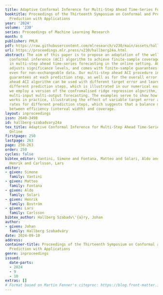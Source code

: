 ```yaml
---
title: Adaptive Conformal Inference for Multi-Step Ahead Time-Series Forecasting Online
booktitle: Proceedings of the Thirteenth Symposium on Conformal and Probabilistic
  Prediction with Applications
year: '2024'
volume: '230'
series: Proceedings of Machine Learning Research
month: 0
publisher: PMLR
pdf: https://raw.githubusercontent.com/mlresearch/v230/main/assets/hallberg-szabadvary24a/hallberg-szabadvary24a.pdf
url: https://proceedings.mlr.press/v230/hallberg24a.html
abstract: The aim of this paper is to propose an adaptation of the well known adaptive
  conformal inference (ACI) algorithm to achieve finite-sample coverage guarantees
  in multi-step ahead time-series forecasting in the online setting. ACI dynamically
  adjusts significance levels, and comes with finite-sample guarantees on coverage,
  even for non-exchangeable data. Our multi-step ahead ACI procedure inherits these
  guarantees at each prediction step, as well as for the overall error rate. The multi-step
  ahead ACI algorithm can be used with different target error and learning rates at
  different prediction steps, which is illustrated in our numerical examples, where
  we employ a version of the confromalised ridge regression algorithm, adapted to
  multi-input multi-output forecasting. The examples serve to show how the method
  works in practice, illustrating the effect of variable target error and learning
  rates for different prediction steps, which suggests that a balance may be struck
  between efficiency (interval width) and coverage.
layout: inproceedings
issn: 2640-3498
id: hallberg-szabadvary24a
tex_title: Adaptive Conformal Inference for Multi-Step Ahead Time-Series Forecasting
  Online
firstpage: 250
lastpage: 263
page: 250-263
order: 250
cycles: false
bibtex_editor: Vantini, Simone and Fontana, Matteo and Solari, Aldo and Bostr\"{o}m,
  Henrik and Carlsson, Lars
editor:
- given: Simone
  family: Vantini
- given: Matteo
  family: Fontana
- given: Aldo
  family: Solari
- given: Henrik
  family: Boström
- given: Lars
  family: Carlsson
bibtex_author: Hallberg Szabadv\'{a}ry, Johan
author:
- given: Johan
  family: Hallberg Szabadváry
date: 2024-09-10
address:
container-title: Proceedings of the Thirteenth Symposium on Conformal and Probabilistic
  Prediction with Applications
genre: inproceedings
issued:
  date-parts:
  - 2024
  - 9
  - 10
extras: []
# Format based on Martin Fenner's citeproc: https://blog.front-matter.io/posts/citeproc-yaml-for-bibliographies/
---
```

